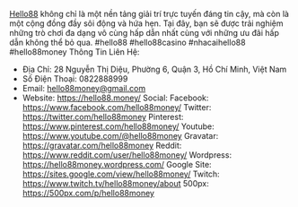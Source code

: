 [Hello88](https://hello88.money/) không chỉ là một nền tảng giải trí trực tuyến đáng tin cậy, mà còn là một cộng đồng đầy sôi động và hứa hẹn. Tại đây, bạn sẽ được trải nghiệm những trò chơi đa dạng vô cùng hấp dẫn nhất cùng với những ưu đãi hấp dẫn không thể bỏ qua.
#hello88 #hello88casino #nhacaihello88 #hello88money
Thông Tin Liên Hệ:
- Địa Chỉ: 28 Nguyễn Thị Diệu, Phường 6, Quận 3, Hồ Chí Minh, Việt Nam
- Số Điện Thoại: 0822888999
- Email: hello88money@gmail.com
- Website: https://hello88.money/
Social:
Facebook: https://www.facebook.com/hello88money/
Twitter: https://twitter.com/hello88money
Pinterest: https://www.pinterest.com/hello88money/
Youtube: https://www.youtube.com/@hello88money
Gravatar: https://gravatar.com/hello88money
Reddit: https://www.reddit.com/user/hello88money/
Wordpress: https://hello88money.wordpress.com/
Google Site: https://sites.google.com/view/hello88money/
Twitch: https://www.twitch.tv/hello88money/about
500px: https://500px.com/p/hello88money
